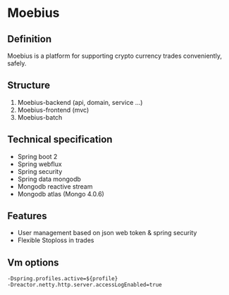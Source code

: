 # Moebius

## Definition
Moebius is a platform for supporting crypto currency trades conveniently, safely.
 
## Structure
1. Moebius-backend (api, domain, service ...)
2. Moebius-frontend (mvc)
3. Moebius-batch

## Technical specification
* Spring boot 2
* Spring webflux
* Spring security
* Spring data mongodb
* Mongodb reactive stream
* Mongodb atlas (Mongo 4.0.6)

## Features
* User management based on json web token & spring security
* Flexible Stoploss in trades


## Vm options
```
-Dspring.profiles.active=${profile}
-Dreactor.netty.http.server.accessLogEnabled=true
```